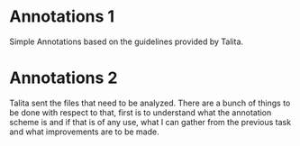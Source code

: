 # Annotations 1

Simple Annotations based on the guidelines provided by Talita.

# Annotations 2

Talita sent the files that need to be analyzed. There are a bunch of
things to be done with respect to that, first is to understand what the
annotation scheme is and if that is of any use, what I can gather from
the previous task and what improvements are to be made.
